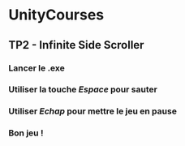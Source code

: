 # UnityCourses

## TP2 - Infinite Side Scroller

### Lancer le .exe

### Utiliser la touche *Espace* pour sauter
### Utiliser *Echap* pour mettre le jeu en pause

### Bon jeu !
